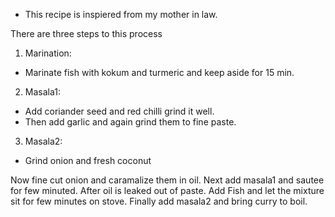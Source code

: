 - This recipe is inspiered from my mother in law.

There are three steps to this process
1. Marination:
  - Marinate fish with kokum and turmeric and keep aside for 15 min.
2. Masala1:
  - Add coriander seed and red chilli grind it well.
  - Then add garlic and again grind them to fine paste.
3. Masala2:
  - Grind onion and fresh coconut
  
Now fine cut onion and caramalize them in oil. Next add masala1 and sautee for few minuted. After oil is leaked out of paste. Add Fish and let the mixture sit for few minutes on stove. Finally add masala2 and bring curry to boil.


